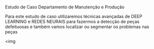 Estudo de Caso
Departamento de Manutenção e Produção

Para este estudo de caso utilizaremos técnicas avançadas de DEEP LEARNING e REDES NEURAIS para fazermos a detecção de peças defeituosas e também vamos localizar ou segmentar os problemas nas peças

<img 
